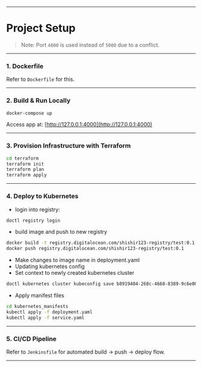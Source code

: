 
---

# Project Setup

> Note: Port `4000` is used instead of `5000` due to a conflict.


---

### 1. Dockerfile

Refer to `Dockerfile` for this.

---

### 2. Build & Run Locally

```bash
docker-compose up
```

Access app at: [http://127.0.0.1:4000](http://127.0.0.1:4000)

---

### 3. Provision Infrastructure with Terraform

```bash
cd terraform
terraform init
terraform plan
terraform apply
```

---

### 4. Deploy to Kubernetes

- login into registry:

```bash
doctl registry login
```

- build image and push to new registry

```bash
docker build -t registry.digitalocean.com/shishir123-registry/test:0.1 --platform linux/amd64 .
docker push registry.digitalocean.com/shishir123-registry/test:0.1
```

- Make changes to image name in deployment.yaml 
- Updating kubernetes config
- Set context to newly created kubernetes cluster

```bash
doctl kubernetes cluster kubeconfig save b8919404-268c-4668-8389-9c6e008e4888
```

- Apply manifest files

```bash
cd kubernetes_manifests
kubectl apply -f deployment.yaml
kubectl apply -f service.yaml
```

---

### 5. CI/CD Pipeline

Refer to `Jenkinsfile` for automated build → push → deploy flow.

---
